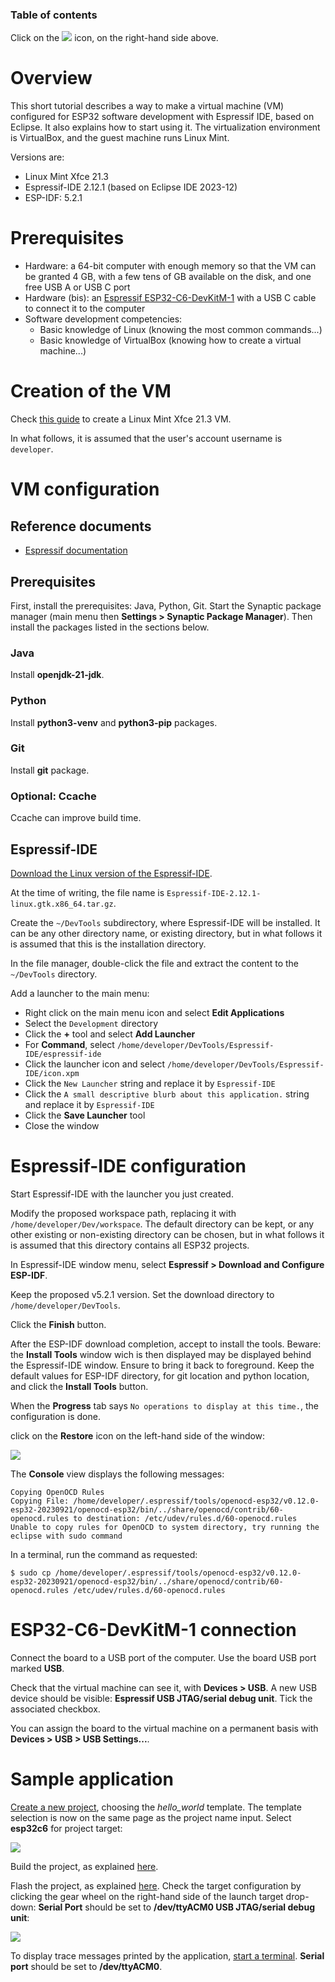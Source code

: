 ### Table of contents

Click on the ![](images/tocIcon.png) icon, on the right-hand side above.

# Overview

This short tutorial describes a way to make a virtual machine (VM) configured for ESP32 software development with Espressif IDE, based on Eclipse. It also explains how to start using it. The virtualization environment is VirtualBox, and the guest machine runs Linux Mint.

Versions are:

* Linux Mint Xfce 21.3
* Espressif-IDE 2.12.1 (based on Eclipse IDE 2023-12)
* ESP-IDF: 5.2.1

# Prerequisites

* Hardware: a 64-bit computer with enough memory so that the VM can be granted 4 GB, with a few tens of GB available on the disk, and one free USB A or USB C port
* Hardware (bis): an [Espressif ESP32-C6-DevKitM-1](https://docs.espressif.com/projects/espressif-esp-dev-kits/en/latest/esp32c6/esp32-c6-devkitm-1/index.html) with a USB C cable to connect it to the computer
* Software development competencies: 
  * Basic knowledge of Linux (knowing the most common commands...)
  * Basic knowledge of VirtualBox (knowing how to create a virtual machine...)

# Creation of the VM

Check [this guide](https://github.com/PascalBod/lm-vm) to create a Linux Mint Xfce 21.3 VM.

In what follows, it is assumed that the user's account username is `developer`.

# VM configuration

## Reference documents

* [Espressif documentation](https://github.com/espressif/idf-eclipse-plugin)

## Prerequisites

First, install the prerequisites: Java, Python, Git. Start the Synaptic package manager (main menu then **Settings > Synaptic Package Manager**). Then install the packages listed in the sections below.

### Java

Install **openjdk-21-jdk**.

### Python

Install **python3-venv** and **python3-pip** packages.

### Git

Install **git** package.

### Optional: Ccache

Ccache can improve build time.

## Espressif-IDE

[Download the Linux version of the Espressif-IDE](https://github.com/espressif/idf-eclipse-plugin/blob/master/docs_readme/Espressif-IDE.md#downloads).

At the time of writing, the file name is `Espressif-IDE-2.12.1-linux.gtk.x86_64.tar.gz`.

Create the `~/DevTools` subdirectory, where Espressif-IDE will be installed. It can be any other directory name, or existing directory, but in what follows it is assumed that this is the installation directory.

In the file manager, double-click the file and extract the content to the `~/DevTools` directory.

Add a launcher to the main menu:
* Right click on the main menu icon and select **Edit Applications**
* Select the `Development` directory
* Click the **+** tool and select **Add Launcher**
* For **Command**, select `/home/developer/DevTools/Espressif-IDE/espressif-ide`
* Click the launcher icon and select `/home/developer/DevTools/Espressif-IDE/icon.xpm`
* Click the `New Launcher` string and replace it by `Espressif-IDE`
* Click the `A small descriptive blurb about this application.` string and replace it by `Espressif-IDE`
* Click the **Save Launcher** tool
* Close the window

# Espressif-IDE configuration

Start Espressif-IDE with the launcher you just created.

Modify the proposed workspace path, replacing it with `/home/developer/Dev/workspace`. The default directory can be kept, or any other existing or non-existing directory can be chosen, but in what follows it is assumed that this directory contains all ESP32 projects.

In Espressif-IDE window menu, select **Espressif > Download and Configure ESP-IDF**.

Keep the proposed v5.2.1 version. Set the download directory to `/home/developer/DevTools`.

Click the **Finish** button.

After the ESP-IDF download completion, accept to install the tools. Beware: the **Install Tools** window wich is then displayed may be displayed behind the Espressif-IDE window. Ensure to bring it back to foreground. Keep the default values for ESP-IDF directory, for git location and python location, and click the **Install Tools** button.

When the **Progress** tab says `No operations to display at this time.`, the configuration is done.

click on the **Restore** icon on the left-hand side of the window:

![](images/restoreIcon.png)

The **Console** view displays the following messages:
```
Copying OpenOCD Rules
Copying File: /home/developer/.espressif/tools/openocd-esp32/v0.12.0-esp32-20230921/openocd-esp32/bin/../share/openocd/contrib/60-openocd.rules to destination: /etc/udev/rules.d/60-openocd.rules
Unable to copy rules for OpenOCD to system directory, try running the eclipse with sudo command
```

In a terminal, run the command as requested:
```shell
$ sudo cp /home/developer/.espressif/tools/openocd-esp32/v0.12.0-esp32-20230921/openocd-esp32/bin/../share/openocd/contrib/60-openocd.rules /etc/udev/rules.d/60-openocd.rules
```

# ESP32-C6-DevKitM-1 connection

Connect the board to a USB port of the computer. Use the board USB port marked **USB**.

Check that the virtual machine can see it, with **Devices > USB**. A new USB device should be visible: **Espressif USB JTAG/serial debug unit**. Tick the associated checkbox.

You can assign the board to the virtual machine on a permanent basis with **Devices > USB > USB Settings...**.

# Sample application

[Create a new project](https://github.com/espressif/idf-eclipse-plugin#create-a-new-project-using-esp-idf-templates), choosing the *hello_world* template. The template selection is now on the same page as the project name input. Select **esp32c6** for project target:

![](images/projectCreation.png)

Build the project, as explained [here](https://github.com/espressif/idf-eclipse-plugin?tab=readme-ov-file#compiling-the-project).

Flash the project, as explained [here](https://github.com/espressif/idf-eclipse-plugin?tab=readme-ov-file#flashing-the-project). Check the target configuration by clicking the gear wheel on the right-hand side of the launch target drop-down: **Serial Port** should be set to **/dev/ttyACM0 USB JTAG/serial debug unit**:

![](images/targetConfiguration.png)

To display trace messages printed by the application, [start a terminal](https://github.com/espressif/idf-eclipse-plugin#viewing-serial-output). **Serial port** should be set to **/dev/ttyACM0**.